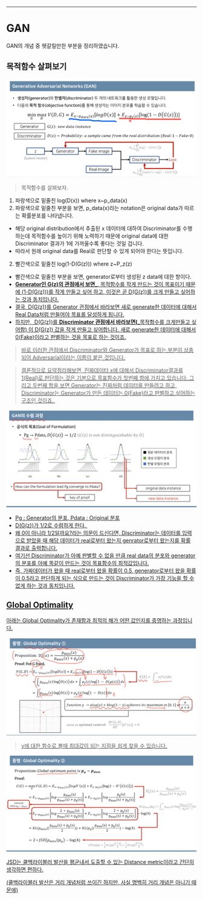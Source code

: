 
---

# GAN

GAN의 개념 중 헷갈릴만한 부분을 정리하였습니다.



## 목적함수 살펴보기

![](GAN_Concept.assets/6813e43e-df8b-43e9-8333-48ecb8d57b5d.png "GAN 개념 image")

> 목적함수를 살펴보자.


1. 파랑색으로 밑줄친 log(D(x)) where x~p_data(x)
2. 파랑색으로 밑줄친 부분을 보면, p_data(x)라는 notation은 original data가 따르는 확률분포를 나타냅니다.


 - 해당 original distribution에서 추출된 x 데이터에 대하여 Discriminator를 수행하는데 목적함수를 높이기 위해 노력하기 때문에 original data에 대한 Discriminator 결과가 1에 가까울수록 좋다는 것일 겁니다.
 - 따라서 원래 original data를 Real로 판단할 수 있게 되어야 한다는 뜻입니다.


2. 빨간색으로 밑줄친 log(1-D(G(z))) where z~P_z(z)


 - 빨간색으로 밑줄친 부분을 보면, generator로부터 생성된 z data에 대한 항이다.
 - <b><u class="cdx-underline">Generator인 G(z)의 관점에서 보면_</b>, 목적함수를 작게 만드는 것이 목표이기 때문에 (1-D(G(z)))를 작게 만들고 싶어 하고, 이것은 곧 D(G(z))를 크게 만들고 싶어하는 것과 동치입니다.
 - 결국, D(G(z))를 Generator 관점에서 바라보면 새로 generate한 데이터에 대해서 Real Data처럼 만들어야 목표를 달성하게 됩니다.
 - 하지만,&nbsp; D(G(z))를 <b><u class="cdx-underline">Discriminator 관점에서 바라보면(_</b>목적함수를 크게만들고 싶어함) 이 D(G(z)) 값을 작게 만들고 싶어합니다. 새로 generate한 데이터에 대해서 0(Fake)이라고 판별하는 것을 목표로 하는 것이죠.

> 바로 이러한 관점에서 Discriminator와 Generator가 목표로 하는 부분이 상충되어 Adversarial이라는 이름이 붙은 것입니다.

> 결론적으로 요약정리해보면, 진짜데이터 x에 대해서 Discriminator결과를 1(Real)로 판단하는 것은 기본으로 목표함수가 첫번째 항에 가지고 있습니다. 그리고 두번째 항을 보면 Generator는 진짜처럼 데이터를 만들려고 하고, Discriminator는 Generator가 만든 데이터는 0(Fake)라고 판별하고 싶어하는 구조인 것이죠.&nbsp;




![](GAN_Concept.assets/7b258c28-c40c-4ce4-8f1a-7ef3c063390b.png "GAN 개념 image")


 - Pg : Generator의 분포, Pdata : Original 분포
 - D(G(z))가 1/2로 수렴하게 한다.&nbsp;
 - 왜 0이 아니라 1/2일까요?라는 의문이 드신다면, Discriminator는 데이터를 입력으로 받았을 때 해당 데이터가 real로부터 왔는지 genrator로부터 왔는지를 확률 결과로 출력합니다.
 - 여기선 Discriminator가 아예 판별할 수 없을 만큼 real data의 분포와 generator의 분포를 아예 똑같이 만드는 것이 목표함수의 최적값입니다.
 - 즉, 가짜데이터가 왔을 때 real로부터 왔을 확률이 0.5, generator로부터 왔을 확률이 0.5라고 판단하게 되는 식으로 만드는 것이 Discriminator가 가장 기능을 할 수 없게 하는 것과 동치입니다.



## Global Optimality

아래는 Global Optimality가 존재함과 최적의 해가 어떤 값인지를 증명하는 과정입니다.

![](GAN_Concept.assets/3e52ba34-ee65-4ae7-83d9-cf1db961f02d.png "GAN 개념 image")

> y에 대한 함수로 볼때 최대값이 되는 지점을 쉽게 찾을 수 있습니다.



![](GAN_Concept.assets/72bea212-9275-4fd8-9bd4-cbd282d9e614.png "GAN 개념 image")


JSD는 쿨백라이블러 발산을 평균내서 도출할 수 있는 Distance metric이라고 간단히 생각하면 편하다.


(쿨백라이블러 발산은 거리 개념처럼 쓰이긴 하지만, 사실 명백히 거리 개념은 아니기 때문에)


